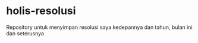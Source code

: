 # holis-resolusi
Repository untuk menyimpan resolusi saya kedepannya dan tahun, bulan ini dan seterusnya
